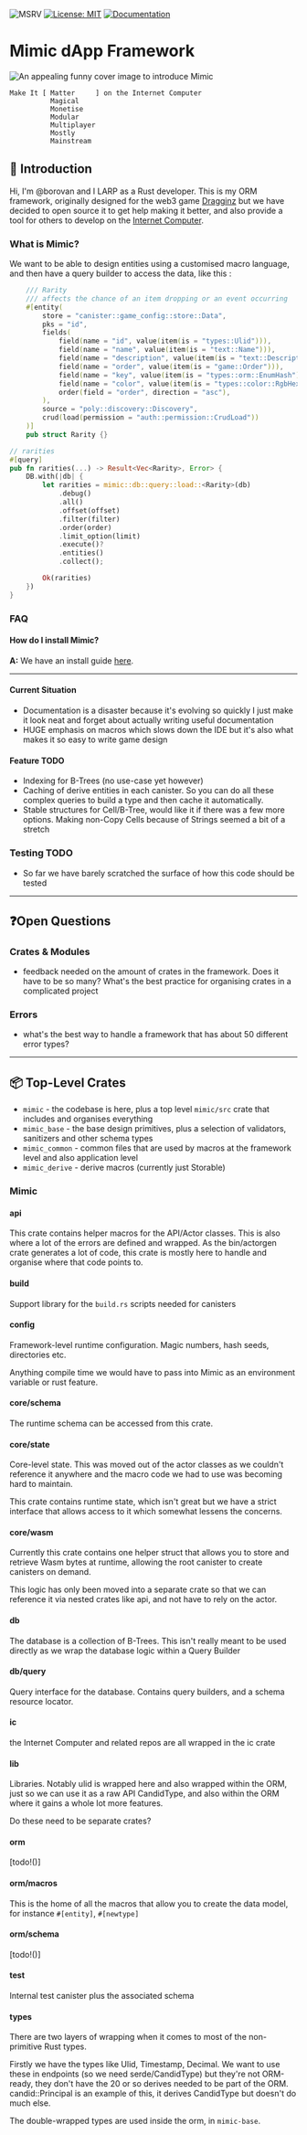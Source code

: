 ![MSRV](https://img.shields.io/badge/rustc-1.81+-blue.svg) [![License: MIT](https://img.shields.io/badge/License-MIT-yellow.svg)](https://opensource.org/licenses/MIT) [![Documentation](https://docs.rs/mimic/badge.svg)](https://docs.rs/mimic)

# Mimic dApp Framework

![An appealing funny cover image to introduce Mimic](image.png)

```
Make It [ Matter     ] on the Internet Computer
          Magical
          Monetise
          Modular
          Multiplayer
          Mostly
          Mainstream
```

## 👋 Introduction

Hi, I'm @borovan and I LARP as a Rust developer. This is my ORM framework, originally designed for the web3 game [Dragginz](https://dragginz.io/) but we have decided to open source it to get help making it better, and also provide a tool for others to develop on the [Internet Computer](https://internetcomputer.org).

### What is Mimic?

We want to be able to design entities using a customised macro language, and then have a query builder to access the data, like this :

```rust
    /// Rarity
    /// affects the chance of an item dropping or an event occurring
    #[entity(
        store = "canister::game_config::store::Data",
        pks = "id",
        fields(
            field(name = "id", value(item(is = "types::Ulid"))),
            field(name = "name", value(item(is = "text::Name"))),
            field(name = "description", value(item(is = "text::Description"))),
            field(name = "order", value(item(is = "game::Order"))),
            field(name = "key", value(item(is = "types::orm::EnumHash"))),
            field(name = "color", value(item(is = "types::color::RgbHex"))),
            order(field = "order", direction = "asc"),
        ),
        source = "poly::discovery::Discovery",
        crud(load(permission = "auth::permission::CrudLoad"))
    )]
    pub struct Rarity {}
```

```rust
// rarities
#[query]
pub fn rarities(...) -> Result<Vec<Rarity>, Error> {
    DB.with(|db| {
        let rarities = mimic::db::query::load::<Rarity>(db)
            .debug()
            .all()
            .offset(offset)
            .filter(filter)
            .order(order)
            .limit_option(limit)
            .execute()?
            .entities()
            .collect();

        Ok(rarities)
    })
}

```

### FAQ

#### How do I install Mimic?
**A:** We have an install guide [here](INSTALLING.md).

-------

#### Current Situation

- Documentation is a disaster because it's evolving so quickly I just make it look neat and forget about
actually writing useful documentation
- HUGE emphasis on macros which slows down the IDE but it's also what makes it so easy to write game design

#### Feature TODO

- Indexing for B-Trees (no use-case yet however)
- Caching of derive entities in each canister.  So you can do all these complex queries to build a type and then cache it automatically.
- Stable structures for Cell/B-Tree, would like it if there was a few more options.  Making non-Copy Cells because of Strings seemed a bit of a stretch

### Testing TODO

- So far we have barely scratched the surface of how this code should be tested

-------------

## ❓Open Questions

### Crates & Modules

- feedback needed on the amount of crates in the framework. Does it have to be so many?  What's the best practice
for organising crates in a complicated project

### Errors

- what's the best way to handle a framework that has about 50 different error types?

-----

## 📦 Top-Level Crates

- `mimic` - the codebase is here, plus a top level `mimic/src` crate that includes and organises everything
- `mimic_base` - the base design primitives, plus a selection of validators, sanitizers and other
schema types
- `mimic_common` - common files that are used by macros at the framework level and also application level
- `mimic_derive` - derive macros (currently just Storable)

### Mimic

#### api

This crate contains helper macros for the API/Actor classes.  This is also where a lot of the errors are defined and wrapped.  As the bin/actorgen
crate generates a lot of code, this crate is mostly here to handle and organise where that code points to.

#### build

Support library for the `build.rs` scripts needed for canisters

#### config

Framework-level runtime configuration.  Magic numbers, hash seeds, directories etc.

Anything compile time we would have to pass into Mimic as an environment variable or rust feature.

#### core/schema

The runtime schema can be accessed from this crate.

#### core/state

Core-level state.  This was moved out of the actor classes as we couldn't reference it anywhere and the macro code we had to use was becoming hard to maintain.

This crate contains runtime state, which isn't great but we have a strict interface that allows access to it which somewhat lessens
the concerns.

#### core/wasm

Currently this crate contains one helper struct that allows you to store and retrieve Wasm bytes at runtime, allowing the root canister to create canisters on demand.

This logic has only been moved into a separate crate so that we can reference it via nested crates like api, and not have to rely on the actor.

#### db

The database is a collection of B-Trees.  This isn't really meant to be used directly as we wrap the database logic within a Query Builder

#### db/query

Query interface for the database.  Contains query builders, and a schema resource locator.

#### ic

the Internet Computer and related repos are all wrapped in the ic crate

#### lib

Libraries.  Notably ulid is wrapped here and also wrapped within the ORM, just so we can use it as a raw API CandidType, and also within the ORM where it gains a whole lot more features.

Do these need to be separate crates?

#### orm

[todo!()]

#### orm/macros

This is the home of all the macros that allow you to create the data model, for instance `#[entity]`, `#[newtype]`

#### orm/schema

[todo!()]

#### test

Internal test canister plus the associated schema

#### types

There are two layers of wrapping when it comes to most of the non-primitive Rust types.

Firstly we have the types like Ulid, Timestamp, Decimal.  We want to use these in endpoints (so we need serde/CandidType) but they're not ORM-ready, they don't have the
20 or so derives needed to be part of the ORM.  candid::Principal is an example of this, it derives CandidType but doesn't do much else.

The double-wrapped types are used inside the orm, in `mimic-base`.
